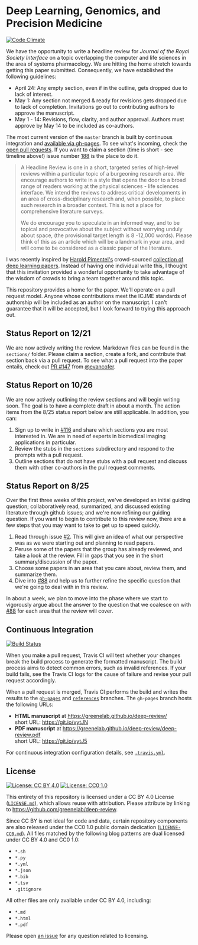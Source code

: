 # Deep Learning, Genomics, and Precision Medicine

[![Code Climate](https://codeclimate.com/github/greenelab/deep-review/badges/gpa.svg)](https://codeclimate.com/github/greenelab/deep-review)

We have the opportunity to write a headline review for *Journal of the Royal
Society Interface* on a topic overlapping the computer and life sciences in the
area of systems pharmacology. We are hitting the home stretch towards getting
this paper submitted. Consequently, we have established the following
guidelines:

* April 24: Any empty section, even if in the outline, gets dropped due to lack
  of interest.
* May 1: Any section not merged & ready for revisions gets dropped due to lack
  of completion. Invitations go out to contributing authors to approve the
  manuscript.
* May 1 - 14: Revisions, flow, clarity, and author approval. Authors must approve
  by May 14 to be included as co-authors.
  
The most current version of the `master` branch is built by continuous integration
and [available via gh-pages](https://greenelab.github.io/deep-review/). To see
what's incoming, check the
[open pull requests](https://github.com/greenelab/deep-review/pulls).
If you want to claim a section (time is short - see timeline above!) issue number
[188](https://github.com/greenelab/deep-review/issues/188) is the place to do it.

> A Headline Review is one in a short, targeted series of high-level reviews
within a particular topic of a burgeoning research area. We encourage authors to
write in a style that opens the door to a broad range of readers working at the
physical sciences - life sciences interface. We intend the reviews to address
critical developments in an area of cross-disciplinary research and, when
possible, to place such research in a broader context. This is not a place for
comprehensive literature surveys.
>
> We do encourage you to speculate in an informed way, and to be topical and
provocative about the subject without worrying unduly about space, (the
provisional target length is 8 -12,000 words). Please think of this as an
article which will be a landmark in your area, and will come to be considered as
a classic paper of the literature.

I was recently inspired by [Harold Pimentel's](https://github.com/pimentel)
crowd-sourced [collection of deep learning
papers](https://github.com/pimentel/deep_learning_papers). Instead of having one
individual write this, I thought that this invitation provided a wonderful
opportunity to take advantage of the wisdom of crowds to bring a team together
around this topic.

This repository provides a home for the paper. We'll operate on a pull request
model. Anyone whose contributions meet the ICJME standards of authorship will be
included as an author on the manuscript. I can't guarantee that it will be
accepted, but I look forward to trying this approach out.

## Status Report on 12/21

We are now actively writing the review. Markdown files can be found in the
`sections/` folder. Please claim a section, create a fork, and contribute that
section back via a pull request. To see what a pull request into the paper
entails, check out [PR #147](https://github.com/greenelab/deep-review/pull/147)
from [@evancofer](https://github.com/evancofer).

## Status Report on 10/26

We are now actively outlining the review sections and will begin writing
soon.  The goal is to have a complete draft in about a month.  The action items
from the 8/25 status report below are still applicable.  In addition, you can:

1. Sign up to write in [#116](https://github.com/greenelab/deep-review/issues/116)
   and share which sections you are most interested in.  We are in need of
   experts in biomedical imaging applications in particular.
2. Review the stubs in the `sections` subdirectory and respond to the prompts
   with a pull request.
3. Outline sections that do not have stubs with a pull request and discuss
   them with other co-authors in the pull request comments.

## Status Report on 8/25

Over the first three weeks of this project, we've developed an initial guiding
question; collaboratively read, summarized, and discussed existing literature
through github issues; and we're now refining our guiding question. If you want
to begin to contribute to this review now, there are a few steps that you may
want to take to get up to speed quickly.

1. Read through issue [#2](https://github.com/greenelab/deep-review/issues/2).
   This will give an idea of what our perspective was as we were starting out
   and planning to read papers.
2. Peruse some of the papers that the group has already reviewed, and take a
   look at the review. Fill in gaps that you see in the short summary/discussion
   of the paper.
3. Choose some papers in an area that you care about, review them, and summarize
   them.
4. Dive into [#88](https://github.com/greenelab/deep-review/issues/88) and help
   us to further refine the specific question that we're going to deal with in
   this review.

In about a week, we plan to move into the phase where we start to vigorously
argue about the answer to the question that we coalesce on with
[#88](https://github.com/greenelab/deep-review/issues/88) for each area that the
review will cover.

## Continuous Integration

[![Build Status](https://travis-ci.org/greenelab/deep-review.svg?branch=master)](https://travis-ci.org/greenelab/deep-review)

When you make a pull request, Travis CI will test whether your changes break the build process to generate the formatted manuscript.
The build process aims to detect common errors, such as invalid references.
If your build fails, see the Travis CI logs for the cause of failure and revise your pull request accordingly.

When a pull request is merged, Travis CI performs the build and writes the results to the [`gh-pages`](https://github.com/greenelab/deep-review/tree/gh-pages) and [`references`](https://github.com/greenelab/deep-review/tree/references) branches.
The `gh-pages` branch hosts the following URLs:

+ **HTML manuscript** at https://greenelab.github.io/deep-review/<br>
  short URL: https://git.io/vytJN
+ **PDF manuscript** at https://greenelab.github.io/deep-review/deep-review.pdf<br>
  short URL: https://git.io/vytJ5
 
For continuous integration configuration details, see [`.travis.yml`](.travis.yml).

## License

[![License: CC BY 4.0](https://img.shields.io/badge/License%20All-CC%20BY%204.0-lightgrey.svg)](http://creativecommons.org/licenses/by/4.0/)
[![License: CC0 1.0](https://img.shields.io/badge/License%20Parts-CC0%201.0-lightgrey.svg)](https://creativecommons.org/publicdomain/zero/1.0/)

This entirety of this repository is licensed under a CC BY 4.0 License ([`LICENSE.md`](LICENSE.md)), which allows reuse with attribution.
Please attribute by linking to https://github.com/greenelab/deep-review.

Since CC BY is not ideal for code and data, certain repository components are also released under the CC0 1.0 public domain dedication ([`LICENSE-CC0.md`](LICENSE-CC0.md)).
All files matched by the following blog patterns are dual licensed under CC BY 4.0 and CC0 1.0:

+ `*.sh`
+ `*.py`
+ `*.yml`
+ `*.json`
+ `*.bib`
+ `*.tsv`
+ `.gitignore`

All other files are only available under CC BY 4.0, including:

+ `*.md`
+ `*.html`
+ `*.pdf`

Please open [an issue](https://github.com/greenelab/deep-review/issues) for any question related to licensing.
